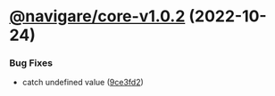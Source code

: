 # [@navigare/core-v1.0.2](https://github.com/navigarejs/framework/compare/@navigare/core-v1.0.1...@navigare/core-v1.0.2) (2022-10-24)

### Bug Fixes

- catch undefined value ([9ce3fd2](https://github.com/navigarejs/framework/commit/9ce3fd2bebd9cf05d62c9cd8aec20de1ef8b95ba))
